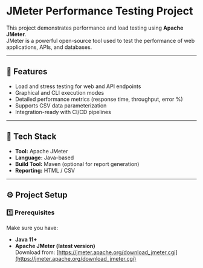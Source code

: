 # JMeter Performance Testing Project

This project demonstrates performance and load testing using **Apache JMeter**.  
JMeter is a powerful open-source tool used to test the performance of web applications, APIs, and databases.

---

## 🚀 Features

- Load and stress testing for web and API endpoints  
- Graphical and CLI execution modes  
- Detailed performance metrics (response time, throughput, error %)  
- Supports CSV data parameterization  
- Integration-ready with CI/CD pipelines  

---

## 🧰 Tech Stack

- **Tool:** Apache JMeter  
- **Language:** Java-based  
- **Build Tool:** Maven (optional for report generation)  
- **Reporting:** HTML / CSV  

---

## ⚙️ Project Setup

### 1️⃣ Prerequisites
Make sure you have:
- **Java 11+**
- **Apache JMeter (latest version)**  
  Download from: [https://jmeter.apache.org/download_jmeter.cgi](https://jmeter.apache.org/download_jmeter.cgi)
